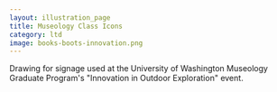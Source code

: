 ```yaml
---
layout: illustration_page
title: Museology Class Icons
category: ltd
image: books-boots-innovation.png
---
```

Drawing for signage used at the University of Washington Museology Graduate Program's "Innovation in Outdoor Exploration" event. 